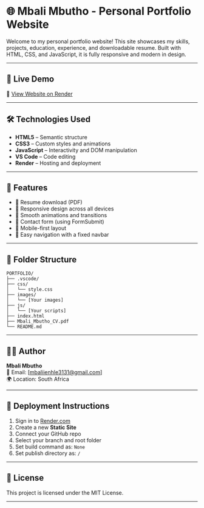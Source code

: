 
# 🌐 Mbali Mbutho - Personal Portfolio Website

Welcome to my personal portfolio website! This site showcases my skills, projects, education, experience, and downloadable resume. Built with HTML, CSS, and JavaScript, it is fully responsive and modern in design.

---

## 📸 Live Demo

🔗 [View Website on Render](https://portfolio1-vqho.onrender.com)

---

## 🛠️ Technologies Used

- **HTML5** – Semantic structure
- **CSS3** – Custom styles and animations
- **JavaScript** – Interactivity and DOM manipulation
- **VS Code** – Code editing
- **Render** – Hosting and deployment

---

## 🧩 Features

- 📄 Resume download (PDF)
- 🎨 Responsive design across all devices
- 🚀 Smooth animations and transitions
- 🔎 Contact form (using FormSubmit)
- 📱 Mobile-first layout
- 🧭 Easy navigation with a fixed navbar

---

## 📁 Folder Structure

```
PORTFOLIO/
├── .vscode/
├── css/
│   └── style.css
├── images/
│   └── [Your images]
├── js/
│   └── [Your scripts]
├── index.html
├── Mbali_Mbutho_CV.pdf
└── README.md
```

---

## 🧑‍💻 Author

**Mbali Mbutho**  
📧 Email: [mbaliienhle3131@gmail.com]  
🌍 Location: South Africa  

---

## 🚀 Deployment Instructions

1. Sign in to [Render.com](https://render.com)
2. Create a new **Static Site**
3. Connect your GitHub repo
4. Select your branch and root folder
5. Set build command as: `None`
6. Set publish directory as: `/`

---

## 📝 License

This project is licensed under the MIT License.

---
